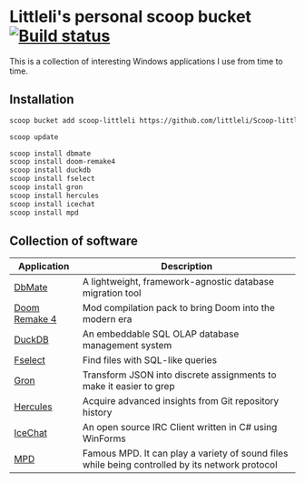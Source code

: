 # Littleli's personal scoop bucket [![Build status](https://ci.appveyor.com/api/projects/status/unf1y3oaybr7m27i/branch/master?svg=true)](https://ci.appveyor.com/project/littleli/scoop-littleli/branch/master)


This is a collection of interesting Windows applications I use from time to time.

## Installation

```sh
scoop bucket add scoop-littleli https://github.com/littleli/Scoop-littleli.git

scoop update

scoop install dbmate
scoop install doom-remake4
scoop install duckdb
scoop install fselect
scoop install gron
scoop install hercules
scoop install icechat
scoop install mpd
```

## Collection of software

| Application | Description |
|-|-|
| [DbMate](https://github.com/amacneil/dbmate) | A lightweight, framework-agnostic database migration tool |
| [Doom Remake 4](https://archive.org/details/doom_remake_4_download) | Mod compilation pack to bring Doom into the modern era |
| [DuckDB](https://duckdb.org) | An embeddable SQL OLAP database management system |
| [Fselect](https://github.com/jhspetersson/fselect) | Find files with SQL-like queries |
| [Gron](https://github.com/tomnomnom/gron) | Transform JSON into discrete assignments to make it easier to grep |
| [Hercules](https://github.com/src-d/hercules) | Acquire advanced insights from Git repository history |
| [IceChat](https://www.icechat.net) | An open source IRC Client written in C# using WinForms |
| [MPD](https://www.musicpd.org) | Famous MPD. It can play a variety of sound files while being controlled by its network protocol |
